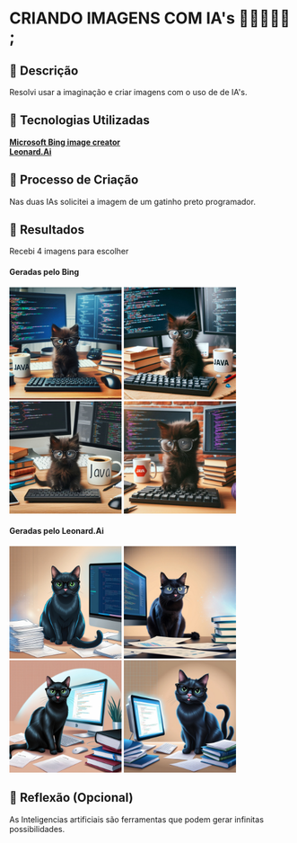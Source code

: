 # CRIANDO IMAGENS COM IA's 🤖😺👨🏼‍💻 ;

## 📒 Descrição
Resolvi usar a imaginação e criar imagens com o uso de de IA's.

## 🤖 Tecnologias Utilizadas
<a href="https://www.bing.com/images/create?FORM=IRPGEN"> <strong>Microsoft Bing image creator</strong> </a></br>
<a href="https://app.leonardo.ai/"> <strong>Leonard.Ai</strong> </a>

## 🧐 Processo de Criação
Nas duas IAs solicitei a imagem de um gatinho preto programador.

## 🚀 Resultados
Recebi 4 imagens para escolher

#### Geradas pelo Bing
<a href="img/imgIAganerative1.jpg"><img src="img/imgIAganerative1.jpg" alt="imagemBing 1" width="200"></a>
<a href="img/imgIAganerative2.jpg"><img src="img/imgIAganerative2.jpg" alt="imagemBing 2" width="200"></a><br>
<a href="img/imgIAganerative3.jpg"><img src="img/imgIAganerative3.jpg" alt="imagemBing 3" width="200"></a>
<a href="img/imgIAganerative2.jpg"><img src="img/imgIAganerative4.jpg" alt="imagemBing 4" width="200"></a>
<br>

#### Geradas pelo Leonard.Ai
<a href="img/lonardAi1.jpg"><img src="img/lonardAi1.jpg" alt="imagemLeonard 1" width="200"></a>
<a href="img/lonardAi2.jpg"><img src="img/lonardAi2.jpg" alt="imagemLeonard 2" width="200"></a><br>
<a href="img/lonardAi3.jpg"><img src="img/lonardAi3.jpg" alt="imagemLeonard 3" width="200"></a>
<a href="img/lonardAi4.jpg"><img src="img/lonardAi4.jpg" alt="imagemLeonard 4" width="200"></a>



## 💭 Reflexão (Opcional)
As Inteligencias artificiais são ferramentas que podem gerar infinitas possibilidades.

